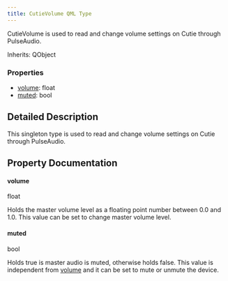 ```yaml
---
title: CutieVolume QML Type
---
```


CutieVolume is used to read and change volume settings on Cutie through PulseAudio.

Inherits: QObject

### Properties

- [volume](#volume): float
- [muted](#muted): bool

## Detailed Description

This singleton type is used to read and change volume settings on Cutie through PulseAudio.

## Property Documentation

#### volume

float

Holds the master volume level as a floating point number between 0.0 and 1.0. This value can be set to change master volume level.

#### muted

bool

Holds true is master audio is muted, otherwise holds false. This value is independent from [volume](#volume) and it can be set to mute or unmute the device.
